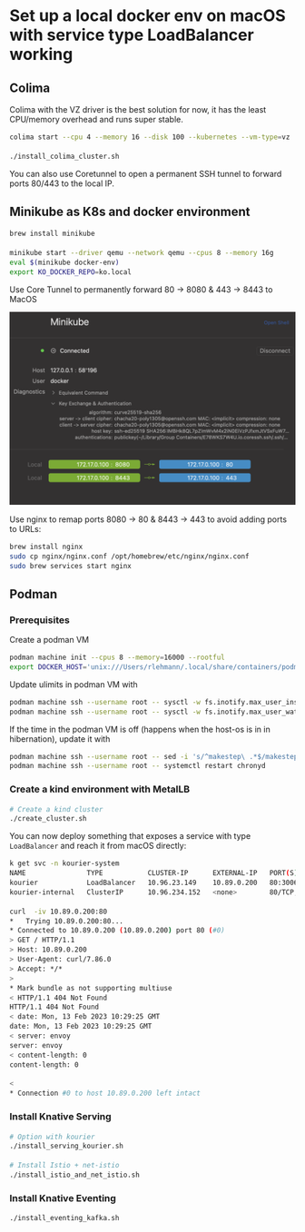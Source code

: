 # Set up a local docker env on macOS with service type LoadBalancer working

## Colima

Colima with the VZ driver is the best solution for now, it has the least CPU/memory overhead and runs super stable. 

```bash
colima start --cpu 4 --memory 16 --disk 100 --kubernetes --vm-type=vz

./install_colima_cluster.sh
```

You can also use Coretunnel to open a permanent SSH tunnel to forward ports 80/443 to the local IP.


## Minikube as K8s and docker environment

```bash
brew install minikube

minikube start --driver qemu --network qemu --cpus 8 --memory 16g
eval $(minikube docker-env)
export KO_DOCKER_REPO=ko.local
```

Use Core Tunnel to permanently forward 80 -> 8080 & 443 -> 8443 to MacOS

![coretunnel](./img/coretunnel.png)

Use nginx to remap ports 8080 -> 80 & 8443 -> 443 to avoid adding ports to URLs:

```bash
brew install nginx
sudo cp nginx/nginx.conf /opt/homebrew/etc/nginx/nginx.conf
sudo brew services start nginx
```

## Podman

### Prerequisites

Create a podman VM

```bash
podman machine init --cpus 8 --memory=16000 --rootful
export DOCKER_HOST='unix:///Users/rlehmann/.local/share/containers/podman/machine/podman-machine-default/podman.sock'
```

Update ulimits in podman VM with

```bash
podman machine ssh --username root -- sysctl -w fs.inotify.max_user_instances=100000
podman machine ssh --username root -- sysctl -w fs.inotify.max_user_watches=100000
```

If the time in the podman VM is off (happens when the host-os is in in hibernation), update it with
```bash
podman machine ssh --username root -- sed -i 's/^makestep\ .*$/makestep\ 1\ -1/' /etc/chrony.conf
podman machine ssh --username root -- systemctl restart chronyd
```

### Create a kind environment with MetalLB

```bash
# Create a kind cluster
./create_cluster.sh
```

You can now deploy something that exposes a service with type `LoadBalancer` and reach it from macOS directly:

```bash
k get svc -n kourier-system
NAME               TYPE           CLUSTER-IP      EXTERNAL-IP   PORT(S)                      AGE
kourier            LoadBalancer   10.96.23.149    10.89.0.200   80:30067/TCP,443:30550/TCP   25m
kourier-internal   ClusterIP      10.96.234.152   <none>        80/TCP,443/TCP               25m

curl  -iv 10.89.0.200:80
*   Trying 10.89.0.200:80...
* Connected to 10.89.0.200 (10.89.0.200) port 80 (#0)
> GET / HTTP/1.1
> Host: 10.89.0.200
> User-Agent: curl/7.86.0
> Accept: */*
>
* Mark bundle as not supporting multiuse
< HTTP/1.1 404 Not Found
HTTP/1.1 404 Not Found
< date: Mon, 13 Feb 2023 10:29:25 GMT
date: Mon, 13 Feb 2023 10:29:25 GMT
< server: envoy
server: envoy
< content-length: 0
content-length: 0

<
* Connection #0 to host 10.89.0.200 left intact
```

### Install Knative Serving
```bash
# Option with kourier
./install_serving_kourier.sh

# Install Istio + net-istio
./install_istio_and_net_istio.sh
```


### Install Knative Eventing
```bash
./install_eventing_kafka.sh
```


